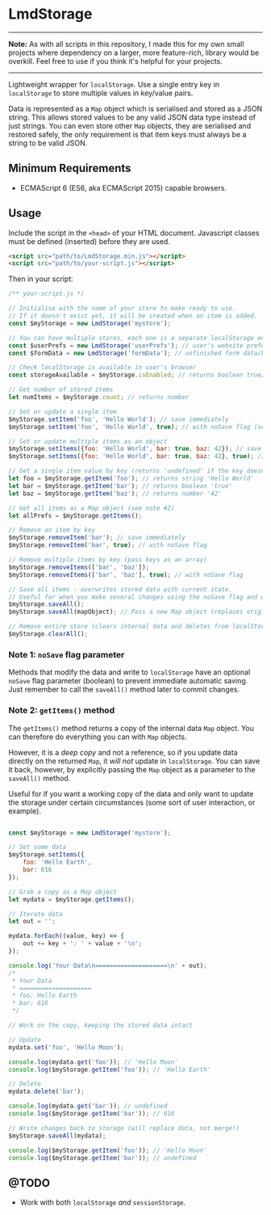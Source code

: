 
# LmdStorage

---

**Note:** As with all scripts in this repository, I made this for my own small projects where dependency on a larger, more feature-rich, library would be overkill. Feel free to use if you think it's helpful for your projects.

---

Lightweight wrapper for `localStorage`. Use a single entry key in `localStorage` to store multiple values in key/value pairs.

Data is represented as a `Map` object which is serialised and stored as a JSON string. This allows stored values to be any valid JSON data type instead of just strings. You can even store other `Map` objects, they are serialised and restored safely, the only requirement is that item keys must always be a string to be valid JSON.

## Minimum Requirements

- ECMAScript 6 (ES6, aka ECMAScript 2015) capable browsers.

## Usage

Include the script in the `<head>` of your HTML document. Javascript classes must be defined (inserted) before they are used.

```html
<script src="path/to/LmdStorage.min.js"></script>
<script src="path/to/your-script.js"></script>
```

Then in your script:

```javascript
/** your-script.js */

// Initialise with the name of your store to make ready to use.
// If it doesn't exist yet, it will be created when an item is added.
const $myStorage = new LmdStorage('mystore');

// You can have multiple stores, each one is a separate localStorage entry:
const $userPrefs = new LmdStorage('userPrefs'); // user's website preferences
const $formData = new LmdStorage('formData'); // unfinished form data/blog posts/comments etc

// Check localStorage is available in user's browser
const storageAvailable = $myStorage.isEnabled; // returns boolean true/false

// Get number of stored items
let numItems = $myStorage.count; // returns number

// Set or update a single item 
$myStorage.setItem('foo', 'Hello World'); // save immediately
$myStorage.setItem('foo', 'Hello World', true); // with noSave flag (see note #1)

// Set or update multiple items as an object
$myStorage.setItems({foo: 'Hello World', bar: true, baz: 42}); // save immediately
$myStorage.setItems({foo: 'Hello World', bar: true, baz: 42}, true); // with noSave flag

// Get a single item value by key (returns 'undefined' if the key doesn't exist)
let foo = $myStorage.getItem('foo'); // returns string 'Hello World'
let bar = $myStorage.getItem('bar'); // returns boolean 'true'
let baz = $myStorage.getItem('baz'); // returns number '42'

// Get all items as a Map object (see note #2)
let allPrefs = $myStorage.getItems();

// Remove an item by key
$myStorage.removeItem('bar'); // save immediately
$myStorage.removeItem('bar', true); // with noSave flag

// Remove multiple items by key (pass keys as an array)
$myStorage.removeItems(['bar', 'baz']);
$myStorage.removeItems(['bar', 'baz'], true); // with noSave flag

// Save all items - overwrites stored data with current state.
// Useful for when you make several changes using the noSave flag and want to save just once.
$myStorage.saveAll();
$myStorage.saveAll(mapObject); // Pass a new Map object (replaces original data)

// Remove entire store (clears internal data and deletes from localStorage)
$myStorage.clearAll();
```

### Note 1: `noSave` flag parameter

Methods that modify the data and write to `localStorage` have an optional `noSave` flag parameter (boolean) to prevent immediate automatic saving. Just remember to call the `saveAll()` method later to commit changes.

### Note 2: `getItems()` method

The `getItems()` method returns a copy of the internal data `Map` object. You can therefore do everything you can with `Map` objects.

However, it is a *deep copy* and not a reference, so if you update data directly on the returned `Map`, it *will not* update in `localStorage`. You can save it back, however, by explicitly passing the `Map` object as a parameter to the `saveAll()` method.

Useful for if you want a working copy of the data and only want to update the storage under certain circumstances (some sort of user interaction, or example).

```javascript

const $myStorage = new LmdStorage('mystore');

// Set some data
$myStorage.setItems({
    foo: 'Hello Earth',
    bar: 616
});

// Grab a copy as a Map object
let mydata = $myStorage.getItems();

// Iterate data
let out = '';

mydata.forEach((value, key) => {
    out += key + ': ' + value + '\n';
});

console.log('Your Data\n====================\n' + out);
/*
 * Your Data
 * ====================
 * foo: Hello Earth
 * bar: 616
 */

// Work on the copy, keeping the stored data intact

// Update
mydata.set('foo', 'Hello Moon');

console.log(mydata.get('foo')); // 'Hello Moon'
console.log($myStorage.getItem('foo')); // 'Hello Earth'

// Delete
mydata.delete('bar'); 

console.log(mydata.get('bar')); // undefined
console.log($myStorage.getItem('bar')); // 616

// Write changes back to storage (will replace data, not merge!)
$myStorage.saveAll(mydata);

console.log($myStorage.getItem('foo')); // 'Hello Moon'
console.log($myStorage.getItem('bar')); // undefined
```

## @TODO

- Work with both `localStorage` *and* `sessionStorage`.
